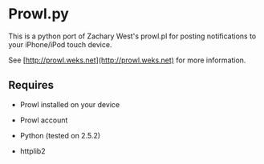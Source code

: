 Prowl.py
========

This is a python port of Zachary West's prowl.pl for posting notifications to your iPhone/iPod touch device.

See [http://prowl.weks.net](http://prowl.weks.net) for more information.

Requires
--------

- Prowl installed on your device
- Prowl account

- Python (tested on 2.5.2)
- httplib2
